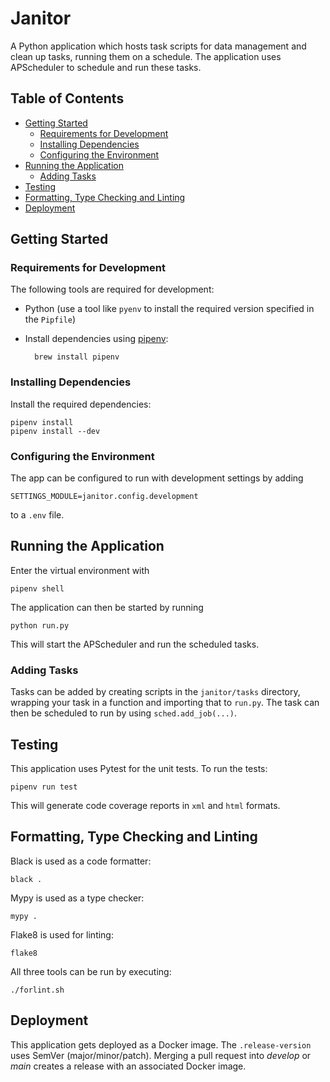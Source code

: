 <!-- omit from toc -->
# Janitor
A Python application which hosts task scripts for data management and clean up tasks, running them on a schedule.
The application uses APScheduler to schedule and run these tasks.

<!-- omit from toc -->
## Table of Contents

- [Getting Started](#getting-started)
  - [Requirements for Development](#requirements-for-development)
  - [Installing Dependencies](#installing-dependencies)
  - [Configuring the Environment](#configuring-the-environment)
- [Running the Application](#running-the-application)
  - [Adding Tasks](#adding-tasks)
- [Testing](#testing)
- [Formatting, Type Checking and Linting](#formatting-type-checking-and-linting)
- [Deployment](#deployment)


## Getting Started

### Requirements for Development

The following tools are required for development:

- Python (use a tool like `pyenv` to install the required version specified in the `Pipfile`)
- Install dependencies using [pipenv](https://github.com/pypa/pipenv):

        brew install pipenv

### Installing Dependencies

Install the required dependencies:

    pipenv install
    pipenv install --dev

### Configuring the Environment

The app can be configured to run with development settings by adding

    SETTINGS_MODULE=janitor.config.development

to a `.env` file.

## Running the Application

Enter the virtual environment with

    pipenv shell

The application can then be started by running

    python run.py

This will start the APScheduler and run the scheduled tasks.

### Adding Tasks

Tasks can be added by creating scripts in the `janitor/tasks` directory, wrapping your task in a function and importing that to `run.py`.
The task can then be scheduled to run by using `sched.add_job(...)`.

## Testing

This application uses Pytest for the unit tests.
To run the tests:

    pipenv run test

This will generate code coverage reports in `xml` and `html` formats.

## Formatting, Type Checking and Linting

Black is used as a code formatter:

    black .

Mypy is used as a type checker:

    mypy .

Flake8 is used for linting:

    flake8

All three tools can be run by executing:

    ./forlint.sh

## Deployment

This application gets deployed as a Docker image.
The `.release-version` uses SemVer (major/minor/patch).
Merging a pull request into *develop* or *main* creates a release with an associated Docker image.
